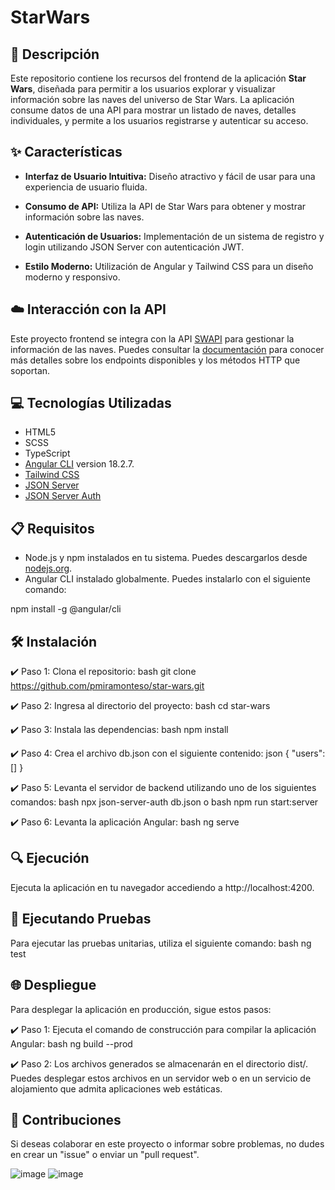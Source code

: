 # StarWars

## 📄 Descripción

Este repositorio contiene los recursos del frontend de la aplicación **Star Wars**, diseñada para permitir a los usuarios explorar y visualizar información sobre las naves del universo de Star Wars. La aplicación consume datos de una API para mostrar un listado de naves, detalles individuales, y permite a los usuarios registrarse y autenticar su acceso.

## ✨ Características

- **Interfaz de Usuario Intuitiva:** Diseño atractivo y fácil de usar para una experiencia de usuario fluida.
  
- **Consumo de API:** Utiliza la API de Star Wars para obtener y mostrar información sobre las naves.
  
- **Autenticación de Usuarios:** Implementación de un sistema de registro y login utilizando JSON Server con autenticación JWT.

- **Estilo Moderno:** Utilización de Angular y Tailwind CSS para un diseño moderno y responsivo.

## ☁️ Interacción con la API

Este proyecto frontend se integra con la API [SWAPI](https://swapi.dev/documentation) para gestionar la información de las naves. Puedes consultar la [documentación](https://swapi.dev/documentation) para conocer más detalles sobre los endpoints disponibles y los métodos HTTP que soportan.

## 💻 Tecnologías Utilizadas

- HTML5
- SCSS
- TypeScript
- [Angular CLI](https://angular.dev/) version 18.2.7.
- [Tailwind CSS](https://tailwindcss.com/)
- [JSON Server](https://github.com/typicode/json-server)
- [JSON Server Auth](https://github.com/typicode/json-server-auth)

## 📋 Requisitos

- Node.js y npm instalados en tu sistema. Puedes descargarlos desde [nodejs.org](https://nodejs.org/).
- Angular CLI instalado globalmente. Puedes instalarlo con el siguiente comando:

npm install -g @angular/cli

## 🛠️ Instalación
✔️ Paso 1: Clona el repositorio:
bash
git clone https://github.com/pmiramonteso/star-wars.git

✔️ Paso 2: Ingresa al directorio del proyecto:
bash
cd star-wars

✔️ Paso 3: Instala las dependencias:
bash
npm install

✔️ Paso 4: Crea el archivo db.json con el siguiente contenido:
json
{
  "users": []
}

✔️ Paso 5: Levanta el servidor de backend utilizando uno de los siguientes comandos:
bash
npx json-server-auth db.json
o
bash
npm run start:server

✔️ Paso 6: Levanta la aplicación Angular:
bash
ng serve

##  🔍 Ejecución
Ejecuta la aplicación en tu navegador accediendo a http://localhost:4200.

##  🧪 Ejecutando Pruebas
Para ejecutar las pruebas unitarias, utiliza el siguiente comando:
bash
ng test

##  🌐 Despliegue
Para desplegar la aplicación en producción, sigue estos pasos:

✔️ Paso 1: Ejecuta el comando de construcción para compilar la aplicación Angular:
bash
ng build --prod

✔️ Paso 2: Los archivos generados se almacenarán en el directorio dist/. Puedes desplegar estos archivos en un servidor web o en un servicio de alojamiento que admita aplicaciones web estáticas.

##  🤝 Contribuciones
Si deseas colaborar en este proyecto o informar sobre problemas, no dudes en crear un "issue" o enviar un "pull request".

![image](https://github.com/user-attachments/assets/d3e049c5-efe8-403f-9562-d43152a8959f)
![image](https://github.com/user-attachments/assets/586cf62b-0481-489d-b768-8dfdfbac9423)

